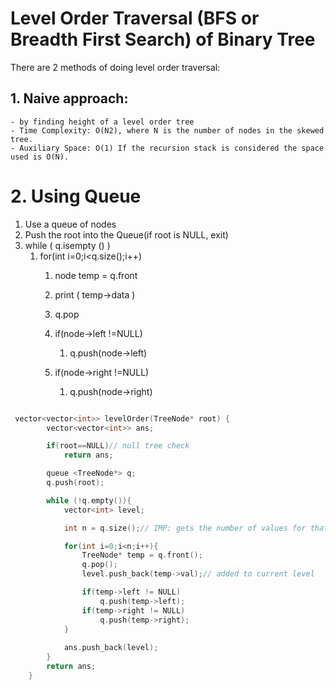 # Level Order Traversal (BFS or Breadth First Search) of Binary Tree

There are 2 methods of doing level order traversal:

## 1.  Naive approach: 
    - by finding height of a level order tree
    - Time Complexity: O(N2), where N is the number of nodes in the skewed tree.
    - Auxiliary Space: O(1) If the recursion stack is considered the space used is O(N).


# 2. Using Queue

 1. Use a queue of nodes
 2. Push the root into the Queue(if root is NULL, exit)
 3. while ( q.isempty () ) 
    1. for(int i=0;i<q.size();i++)
       1. node temp = q.front
       2. print ( temp->data )
 	  
       3. q.pop
   
       4. if(node->left !=NULL)
          1. q.push(node->left)
       5. if(node->right !=NULL)
          1. q.push(node->right)

```cpp

 vector<vector<int>> levelOrder(TreeNode* root) {
        vector<vector<int>> ans;

        if(root==NULL)// null tree check
            return ans;

        queue <TreeNode*> q;
        q.push(root);

        while (!q.empty()){
            vector<int> level;

            int n = q.size();// IMP: gets the number of values for that level

            for(int i=0;i<n;i++){
                TreeNode* temp = q.front(); 
                q.pop();
                level.push_back(temp->val);// added to current level

                if(temp->left != NULL)
                    q.push(temp->left);
                if(temp->right != NULL)
                    q.push(temp->right);
            }
            
            ans.push_back(level);
        }
        return ans;
    }       
```